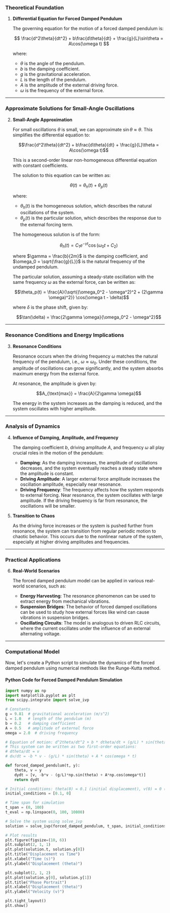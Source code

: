 ### Theoretical Foundation

1. **Differential Equation for Forced Damped Pendulum**

   The governing equation for the motion of a forced damped pendulum is:

   $$ \frac{d^2\theta}{dt^2} + b\frac{d\theta}{dt} + \frac{g}{L}\sin\theta = A\cos(\omega t) $$

   where:

   - $\theta$ is the angle of the pendulum.
   - $b$ is the damping coefficient.
   - $g$ is the gravitational acceleration.
   - $L$ is the length of the pendulum.
   - $A$ is the amplitude of the external driving force.
   - $\omega$ is the frequency of the external force.

---

### Approximate Solutions for Small-Angle Oscillations

2. **Small-Angle Approximation**

   For small oscillations $\theta$ is small, we can approximate $\sin\theta \approx \theta$. This simplifies the differential equation to:

   $$\frac{d^2\theta}{dt^2} + b\frac{d\theta}{dt} + \frac{g}{L}\theta = A\cos(\omega t)$$

   This is a second-order linear non-homogeneous differential equation with constant coefficients.

   The solution to this equation can be written as:

   $$\theta(t) = \theta_h(t) + \theta_p(t)$$

   where:
   - $\theta_h(t)$ is the homogeneous solution, which describes the natural oscillations of the system.
   - $\theta_p(t)$ is the particular solution, which describes the response due to the external forcing term.

   The homogeneous solution is of the form:

   $$\theta_h(t) = C_1 e^{-\gamma t} \cos(\omega_0 t + C_2)$$

   where $\gamma = \frac{b}{2m}$ is the damping coefficient, and $\omega_0 = \sqrt{\frac{g}{L}}$ is the natural frequency of the undamped pendulum.

   The particular solution, assuming a steady-state oscillation with the same frequency $\omega$ as the external force, can be written as:

   $$\theta_p(t) = \frac{A}{\sqrt{(\omega_0^2 - \omega^2)^2 + (2\gamma \omega)^2}} \cos(\omega t - \delta)$$

   where $\delta$ is the phase shift, given by:

   $$\tan(\delta) = \frac{2\gamma \omega}{\omega_0^2 - \omega^2}$$

---

### Resonance Conditions and Energy Implications

3. **Resonance Conditions**

   Resonance occurs when the driving frequency $\omega$ matches the natural frequency of the pendulum, i.e., $\omega \approx \omega_0$. Under these conditions, the amplitude of oscillations can grow significantly, and the system absorbs maximum energy from the external force.

   At resonance, the amplitude is given by:

   $$A_{\text{max}} = \frac{A}{2\gamma \omega}$$

   The energy in the system increases as the damping is reduced, and the system oscillates with higher amplitude.

---

### Analysis of Dynamics

4. **Influence of Damping, Amplitude, and Frequency**

   The damping coefficient $b$, driving amplitude $A$, and frequency $\omega$ all play crucial roles in the motion of the pendulum:

   - **Damping**: As the damping increases, the amplitude of oscillations decreases, and the system eventually reaches a steady state where the amplitude is constant.
   - **Driving Amplitude**: A larger external force amplitude increases the oscillation amplitude, especially near resonance.
   - **Driving Frequency**: The frequency affects how the system responds to external forcing. Near resonance, the system oscillates with large amplitude. If the driving frequency is far from resonance, the oscillations will be smaller.

5. **Transition to Chaos**

   As the driving force increases or the system is pushed further from resonance, the system can transition from regular periodic motion to chaotic behavior. This occurs due to the nonlinear nature of the system, especially at higher driving amplitudes and frequencies.

---

### Practical Applications

6. **Real-World Scenarios**

   The forced damped pendulum model can be applied in various real-world scenarios, such as:

   - **Energy Harvesting**: The resonance phenomenon can be used to extract energy from mechanical vibrations.
   - **Suspension Bridges**: The behavior of forced damped oscillations can be used to study how external forces like wind can cause vibrations in suspension bridges.
   - **Oscillating Circuits**: The model is analogous to driven RLC circuits, where the current oscillates under the influence of an external alternating voltage.

---

### Computational Model

Now, let's create a Python script to simulate the dynamics of the forced damped pendulum using numerical methods like the Runge-Kutta method.

#### Python Code for Forced Damped Pendulum Simulation

```python
import numpy as np
import matplotlib.pyplot as plt
from scipy.integrate import solve_ivp

# Constants
g = 9.81  # gravitational acceleration (m/s^2)
L = 1.0   # length of the pendulum (m)
b = 0.2   # damping coefficient
A = 0.5   # amplitude of external force
omega = 2.0  # driving frequency

# Equation of motion: d^2theta/dt^2 + b * dtheta/dt + (g/L) * sin(theta) = A * cos(omega * t)
# This system can be written as two first-order equations:
# dtheta/dt = v
# dv/dt = -b * v - (g/L) * sin(theta) + A * cos(omega * t)

def forced_damped_pendulum(t, y):
    theta, v = y
    dydt = [v, -b*v - (g/L)*np.sin(theta) + A*np.cos(omega*t)]
    return dydt

# Initial conditions: theta(0) = 0.1 (initial displacement), v(0) = 0 (initial velocity)
initial_conditions = [0.1, 0]

# Time span for simulation
t_span = (0, 100)
t_eval = np.linspace(0, 100, 10000)

# Solve the system using solve_ivp
solution = solve_ivp(forced_damped_pendulum, t_span, initial_conditions, t_eval=t_eval)

# Plot results
plt.figure(figsize=(10, 6))
plt.subplot(2, 1, 1)
plt.plot(solution.t, solution.y[0])
plt.title("Displacement vs Time")
plt.xlabel("Time (s)")
plt.ylabel("Displacement (theta)")

plt.subplot(2, 1, 2)
plt.plot(solution.y[0], solution.y[1])
plt.title("Phase Portrait")
plt.xlabel("Displacement (theta)")
plt.ylabel("Velocity (v)")

plt.tight_layout()
plt.show()
```